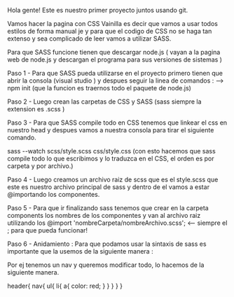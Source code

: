 Hola gente! 
Este es nuestro primer proyecto juntos usando git. 

Vamos hacer la pagina con CSS Vainilla es decir que vamos a usar todos estilos de forma manual je y para que el codigo de CSS no se haga tan extenso y sea complicado de leer vamos a utilizar SASS.

Para que SASS funcione tienen que descargar node.js ( vayan a la pagina web de node.js y descargan el programa para sus versiones de sistemas )

Paso 1 - Para que SASS pueda utilizarse en el proyecto primero tienen que abrir la consola (visual studio ) y despues seguir la linea de comandos :
--> npm init (que la funcion es traernos todo el paquete de node.js)

Paso 2 - Luego crean las carpetas de CSS y SASS (sass siempre la extension es .scss )

Paso 3 - Para que SASS compile todo en CSS tenemos que linkear el css en nuestro head y despues vamos a nuestra consola para tirar el siguiente comando. 

sass --watch scss/style.scss css/style.css (con esto hacemos que sass compile todo lo que escribimos y lo traduzca en el CSS, el orden es por carpeta y por archivo.)

Paso 4 - Luego creamos un archivo raiz de scss que es el style.scss que este es nuestro archivo principal de sass y dentro de el vamos a estar @importando los componentes.

Paso 5 - Para que ir finalizando sass tenemos que crear en la carpeta components los nombres de los componentes y van al archivo raiz utilizando los 
@import 'nombreCarpeta/nombreArchivo.scss'; <-- siempre el ; para que pueda funcionar! 

Paso 6 - Anidamiento : Para que podamos usar la sintaxis de sass es importante que la usemos de la siguiente manera :

Por ej tenemos un nav y queremos modificar todo, lo hacemos de la siguiente manera.

header{
    nav{
        ul{
            li{
                a{
                    color: red;
                }
            }
        }
    }
}

